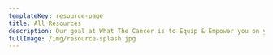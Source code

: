 ```yaml
---
templateKey: resource-page
title: All Resources
description: Our goal at What The Cancer is to Equip & Empower you on your cancer Journey
fullImage: /img/resource-splash.jpg
---
```



